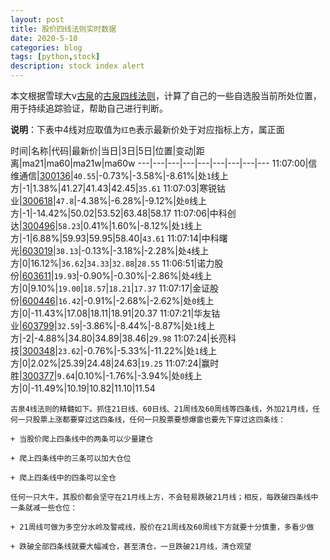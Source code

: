 ```yaml
---
layout: post
title: 股价四线法则实时数据
date: 2020-5-10
categories: blog
tags: [python,stock]
description: stock index alert
---
```



本文根据雪球大v[古泉](https://xueqiu.com/u/7148646888)的[古泉四线法则](https://xueqiu.com/7148646888/130498192)，计算了自己的一些自选股当前所处位置，用于持续追踪验证，帮助自己进行判断。

**说明**：下表中4线对应取值为`红色`表示最新价处于对应指标上方，属正面

时间|名称|代码|最新价|当日|3日|5日|位置|变动|距离|ma21|ma60|ma21w|ma60w
---|---|---|---|---|---|---|---|---
11:07:00|信维通信|[300136](https://xueqiu.com/S/SZ300136)|`40.55`|-0.73%|-3.58%|-8.61%|处`1`线上方|-1|1.38%|41.27|41.43|42.45|`35.61`
11:07:03|寒锐钴业|[300618](https://xueqiu.com/S/SZ300618)|`47.8`|-4.38%|-6.28%|-9.12%|处`0`线上方|-1|-14.42%|50.02|53.52|63.48|58.17
11:07:06|中科创达|[300496](https://xueqiu.com/S/SZ300496)|`58.23`|0.41%|1.60%|-8.12%|处`1`线上方|-1|6.88%|59.93|59.95|58.40|`43.61`
11:07:14|中科曙光|[603019](https://xueqiu.com/S/SH603019)|`38.13`|-0.13%|-3.18%|-2.28%|处`4`线上方|0|16.12%|`36.62`|`34.33`|`32.88`|`28.55`
11:06:51|诺力股份|[603611](https://xueqiu.com/S/SH603611)|`19.93`|-0.90%|-0.30%|-2.86%|处`4`线上方|0|9.10%|`19.00`|`18.57`|`18.21`|`17.37`
11:07:17|金证股份|[600446](https://xueqiu.com/S/SH600446)|`16.42`|-0.91%|-2.68%|-2.62%|处`0`线上方|0|-11.43%|17.08|18.11|18.91|20.37
11:07:21|华友钴业|[603799](https://xueqiu.com/S/SH603799)|`32.59`|-3.86%|-8.44%|-8.87%|处`1`线上方|-2|-4.88%|34.80|34.89|38.46|`29.98`
11:07:24|长亮科技|[300348](https://xueqiu.com/S/SZ300348)|`23.62`|-0.76%|-5.33%|-11.22%|处`1`线上方|0|2.02%|25.39|24.48|24.63|`19.25`
11:07:24|赢时胜|[300377](https://xueqiu.com/S/SZ300377)|`9.64`|0.10%|-1.76%|-3.94%|处`0`线上方|0|-11.49%|10.19|10.82|11.10|11.54

```
古泉4线法则的精髓如下。抓住21日线、60日线、21周线及60周线等四条线，外加21月线，任何一只股票上涨都要穿过这四条线，任何一只股票要想爆雷也要先下穿过这四条线：

+ 当股价爬上四条线中的两条可以少量建仓

+ 爬上四条线中的三条可以加大仓位

+ 爬上四条线中的四条可以全仓

任何一只大牛，其股价都会坚守在21月线上方，不会轻易跌破21月线；相反，每跌破四条线中一条就减一些仓位：

+ 21周线可做为多空分水岭及警戒线，股价在21周线及60周线下方就要十分慎重，多看少做

+ 跌破全部四条线就要大幅减仓，甚至清仓，一旦跌破21月线，清仓观望
```